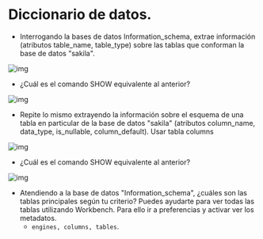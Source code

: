 # Diccionario de datos.


* Interrogando la bases de datos Information_schema, extrae información (atributos table_name, table_type) sobre las tablas que conforman la base de datos "sakila".

![img](./img/000073.png)

*  ¿Cuál es el comando SHOW equivalente al anterior?

![img](./img/000074.png)

*  Repite lo mismo extrayendo la información sobre el esquema de una tabla en particular de la base de datos "sakila" (atributos column_name, data_type, is_nullable, column_default). Usar tabla columns

![img](./img/000075.png)

*  ¿Cuál es el comando SHOW equivalente al anterior?

![img](./img/000112.png)

*    Atendiendo a la base de datos "Information_schema", ¿cuáles son las tablas principales según tu criterio? Puedes ayudarte para ver todas las tablas utilizando Workbench. Para ello ir a preferencias y activar ver los metadatos.
      * `engines, columns, tables`.

